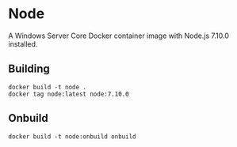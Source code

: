 # Node

A Windows Server Core Docker container image with Node.js 7.10.0 installed.

## Building

```
docker build -t node .
docker tag node:latest node:7.10.0
```

## Onbuild

```
docker build -t node:onbuild onbuild
```
